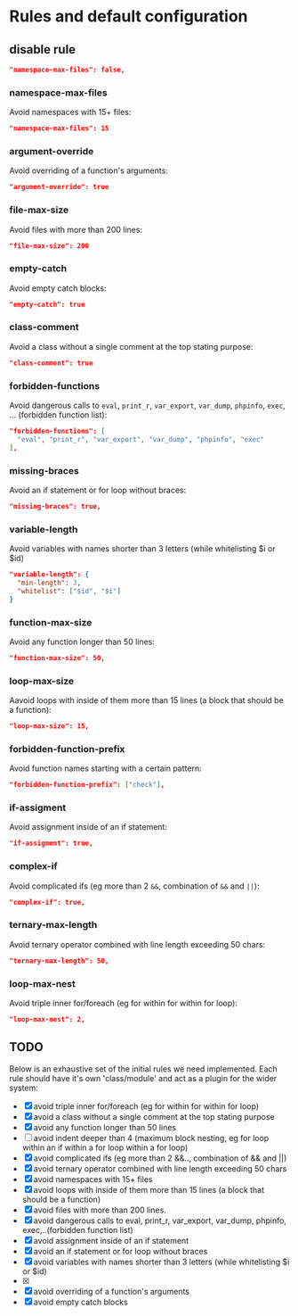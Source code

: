 # Rules and default configuration

## disable rule

```JSON
"namespace-max-files": false,
```

### namespace-max-files

Avoid namespaces with 15+ files:

```JSON
"namespace-max-files": 15
```

### argument-override

Avoid overriding of a function's arguments:

```JSON
"argument-override": true
```

### file-max-size

Avoid files with more than 200 lines:

```JSON
"file-max-size": 200
```

### empty-catch

Avoid empty catch blocks:

```JSON
"empty-catch": true
```

### class-comment

Avoid a class without a single comment at the top stating purpose:

```JSON
"class-comment": true
```

### forbidden-functions

Avoid dangerous calls to `eval`, `print_r`, `var_export`, `var_dump`, `phpinfo`, `exec`, ... (forbidden function list):

```JSON
"forbidden-functions": [
  "eval", "print_r", "var_export", "var_dump", "phpinfo", "exec"
],
```

### missing-braces

Avoid an if statement or for loop without braces:

```JSON
"missing-braces": true,
```

### variable-length

Avoid variables with names shorter than 3 letters (while whitelisting $i or $id)

```JSON
"variable-length": {
  "min-length": 3,
  "whitelist": ["$id", "$i"]
}
```

### function-max-size

Avoid any function longer than 50 lines:

```JSON
"function-max-size": 50,
```

### loop-max-size

Aavoid loops with inside of them more than 15 lines (a block that should be a function):

```JSON
"loop-max-size": 15,
```

### forbidden-function-prefix

Avoid function names starting with a certain pattern:

```JSON
"forbidden-function-prefix": ["check"],
```

### if-assigment

Avoid assignment inside of an if statement:

```JSON
"if-assigment": true,
```

### complex-if

Avoid complicated ifs (eg more than 2 `&&`, combination of `&&` and `||`):

```JSON
"complex-if": true,
```

### ternary-max-length

Avoid ternary operator combined with line length exceeding 50 chars:

```JSON
"ternary-max-length": 50,
```

### loop-max-nest

Avoid triple inner for/foreach (eg for within for within for loop):

```JSON
"loop-max-nest": 2,
```

## TODO

Below is an exhaustive set of the initial rules we need implemented. Each rule should have it's own 'class/module' and act as a plugin for the wider system:

- [x] avoid triple inner for/foreach (eg for within for within for loop)
- [x] avoid a class without a single comment at the top stating purpose
- [x] avoid any function longer than 50 lines
- [ ] avoid indent deeper than 4 (maximum block nesting, eg for loop within an if within a for loop within a for loop)
- [x] avoid complicated ifs (eg more than 2 &&.., combination of && and ||)
- [x] avoid ternary operator combined with line length exceeding 50 chars
- [x] avoid namespaces with 15+ files
- [x] avoid loops with inside of them more than 15 lines (a block that should be a function)
- [x] avoid files with more than 200 lines.
- [x] avoid dangerous calls to eval, print_r, var_export, var_dump, phpinfo, exec,..(forbidden function list)
- [x] avoid assignment inside of an if statement
- [x] avoid an if statement or for loop without braces
- [x] avoid variables with names shorter than 3 letters (while whitelisting $i or $id)
- [x]
- [x] avoid overriding of a function's arguments
- [x] avoid empty catch blocks
